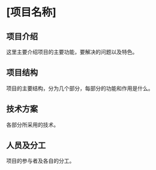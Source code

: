 # [项目名称]


## 项目介绍

这里主要介绍项目的主要功能，要解决的问题以及特色。

## 项目结构

项目的主要结构，分为几个部分，每部分的功能和作用是什么。

## 技术方案

各部分所采用的技术。

## 人员及分工

项目的参与者及各自的分工。

